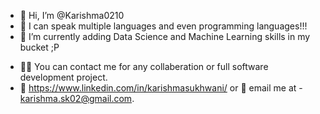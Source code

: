 - 👋 Hi, I’m @Karishma0210
- 👀 I can speak multiple languages and even programming languages!!!
- 🌱 I’m currently adding Data Science and Machine Learning skills in my bucket ;P
<!--- 💞️ I’m looking to collaborate on Let's see --->
- 👩‍💻 You can contact me for any collaberation or full software development project.
- 👩 https://www.linkedin.com/in/karishmasukhwani/ or 📧 email me at - karishma.sk02@gmail.com.

<!---
Karishma0210/Karishma0210 is a ✨ special ✨ repository because its `README.md` (this file) appears on your GitHub profile.
You can click the Preview link to take a look at your changes.
--->
